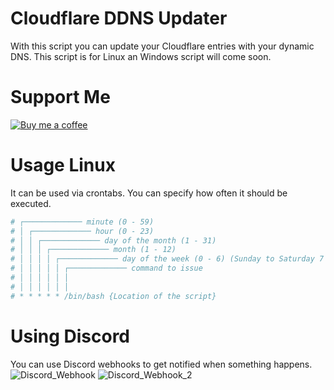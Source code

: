 # Cloudflare DDNS Updater

With this script you can update your Cloudflare entries with your dynamic DNS.
This script is for Linux an Windows script will come soon.

# Support Me
[![Buy me a coffee](https://user-images.githubusercontent.com/31509082/147411719-b037b419-c79a-489a-98c9-9b2b66bbdcc7.png)](https://ko-fi.com/imakaze)

# Usage Linux
It can be used via crontabs. You can specify how often it should be executed.

```bash
# ┌───────────── minute (0 - 59)
# │ ┌───────────── hour (0 - 23)
# │ │ ┌───────────── day of the month (1 - 31)
# │ │ │ ┌───────────── month (1 - 12)
# │ │ │ │ ┌───────────── day of the week (0 - 6) (Sunday to Saturday 7 is also Sunday on some systems)
# │ │ │ │ │ ┌───────────── command to issue                               
# │ │ │ │ │ │
# │ │ │ │ │ │
# * * * * * /bin/bash {Location of the script}
```

# Using Discord
You can use Discord webhooks to get notified when something happens.
![Discord_Webhook](https://user-images.githubusercontent.com/31509082/147412335-6d3cd555-dfc8-45ba-a7aa-3cd04bb560f6.png)
![Discord_Webhook_2](https://user-images.githubusercontent.com/31509082/147412344-7bea872d-3ad5-4c87-a622-076cafa391b2.png)
